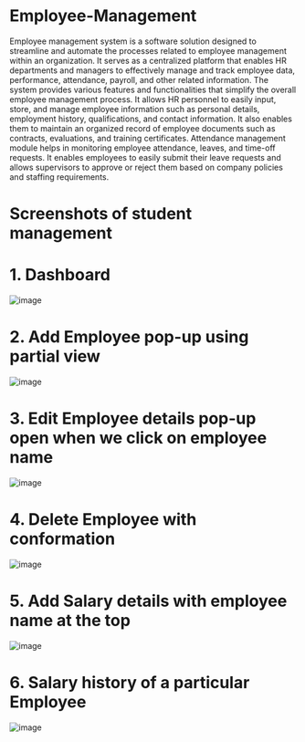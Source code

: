 # Employee-Management
Employee management system is a software solution designed to streamline and automate the processes related to employee management within an organization. It serves as a centralized platform that enables HR departments and managers to effectively manage and track employee data, performance, attendance, payroll, and other related information.
The system provides various features and functionalities that simplify the overall employee management process. It allows HR personnel to easily input, store, and manage employee information such as personal details, employment history, qualifications, and contact information. It also enables them to maintain an organized record of employee documents such as contracts, evaluations, and training certificates.
Attendance management module helps in monitoring employee attendance, leaves, and time-off requests. It enables employees to easily submit their leave requests and allows supervisors to approve or reject them based on company policies and staffing requirements.
# Screenshots of student management 
# 1. Dashboard
![image](https://github.com/Patolbabu131/Employee-management-/assets/97328289/384635e3-bf65-4101-8c9e-0b73a6adf6a5)
# 2. Add Employee pop-up using partial view
![image](https://github.com/Patolbabu131/Employee-management-/assets/97328289/93c67a76-416f-43b9-b650-56a42b31056e)
# 3. Edit Employee details pop-up open when we click on employee name 
![image](https://github.com/Patolbabu131/Employee-management-/assets/97328289/fc4619ab-1bd8-4876-9be4-3ac5142c9f5f)
# 4. Delete Employee with conformation 
![image](https://github.com/Patolbabu131/Employee-management-/assets/97328289/39846540-41fc-4b62-b04f-53ee4e7246c9)
# 5. Add Salary details with employee name at the top
![image](https://github.com/Patolbabu131/Employee-management-/assets/97328289/34f34ef8-cc34-4e97-82c0-d2095718931b)
# 6. Salary history of a particular Employee
![image](https://github.com/Patolbabu131/Employee-management-/assets/97328289/d99bb8d6-cea7-4675-826d-d972e814dab3)


